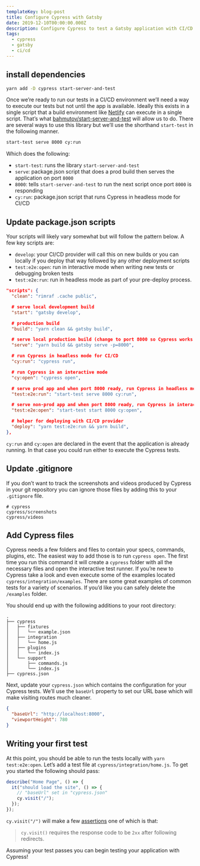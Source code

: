 ```yaml
---
templateKey: blog-post
title: Configure Cypress with Gatsby
date: 2019-12-10T00:00:00.000Z
description: Configure Cypress to test a Gatsby application with CI/CD.
tags:
  - cypress
  - gatsby
  - ci/cd
---
```


## install dependencies

```bash
yarn add -D cypress start-server-and-test
```

Once we’re ready to run our tests in a CI/CD environment we’ll need a way to execute our tests but not until the app is available. Ideally this exists in a single script that a build environment like [Netlify](https://www.netlify.com/) can execute in a single script. That’s what [bahmutov/start-server-and-test](https://github.com/bahmutov/start-server-and-test) will allow us to do. There are several ways to use this library but we’ll use the shorthand `start-test` in the following manner.

```bash
start-test serve 8000 cy:run
```

Which does the following:

- `start-test`: runs the library `start-server-and-test`
- `serve`: package.json script that does a prod build then serves the application on port `8000`
- `8000`: tells `start-server-and-test` to run the next script once port `8000` is responding
- `cy:run`: package.json script that runs Cypress in headless mode for CI/CD

## Update package.json scripts

Your scripts will likely vary somewhat but will follow the pattern below. A few key scripts are:

- `develop`: your CI/CD provider will call this on new builds or you can locally if you deploy that way followed by any other deployment scripts
- `test:e2e:open`: run in interactive mode when writing new tests or debugging broken tests
- `test:e2e:run`: run in headless mode as part of your pre-deploy process.

```json
"scripts": {
  "clean": "rimraf .cache public",

  # serve local development build
  "start": "gatsby develop",

  # production build
  "build": "yarn clean && gatsby build",

  # serve local production build (change to port 8000 so Cypress works with prod & none prod builds)
  "serve": "yarn build && gatsby serve -p=8000",

  # run Cypress in headless mode for CI/CD
  "cy:run": "cypress run",

  # run Cypress in an interactive mode
  "cy:open": "cypress open",

  # serve prod app and when port 8000 ready, run Cypress in headless mode
  "test:e2e:run": "start-test serve 8000 cy:run",

  # serve non-prod app and when port 8000 ready, run Cypress in interactive mode
  "test:e2e:open": "start-test start 8000 cy:open",

  # helper for deploying with CI/CD provider
  "deploy": "yarn test:e2e:run && yarn build",
},
```

`cy:run` and `cy:open` are declared in the event that the application is already running. In that case you could run either to execute the Cypress tests.

## Update .gitignore

If you don’t want to track the screenshots and videos produced by Cypress in your git repository you can ignore those files by adding this to your `.gitignore` file.

```text
# cypress
cypress/screenshots
cypress/videos
```

## Add Cypress files

Cypress needs a few folders and files to contain your specs, commands, plugins, etc. The easiest way to add those is to run `cypress open`. The first time you run this command it will create a `cypress` folder with all the necessary files and open the interactive test runner. If you’re new to Cypress take a look and even execute some of the examples located `cypress/integration/examples`. There are some great examples of common tests for a variety of scenarios. If you’d like you can safely delete the `/examples` folder.

You should end up with the following additions to your root directory:

```text
.
├── cypress
│   ├── fixtures
│   │   └── example.json
│   ├── integration
│   │   └── home.js
│   ├── plugins
│   │   └── index.js
│   └── support
│       ├── commands.js
│       └── index.js
├── cypress.json
```

Next, update your `cypress.json` which contains the configuration for your Cypress tests. We’ll use the `baseUrl` property to set our URL base which will make visiting routes much cleaner.

```json
{
  "baseUrl": "http://localhost:8000",
  "viewportHeight": 780
}
```

## Writing your first test

At this point, you should be able to run the tests locally with `yarn test:e2e:open`. Let’s add a test file at `cypress/integration/home.js`. To get you started the following should pass:

```js
describe("Home Page", () => {
  it("should load the site", () => {
    // "baseUrl" set in "cypress.json"
    cy.visit("/");
  });
});
```

`cy.visit("/")` will make a few [assertions](https://docs.cypress.io/api/commands/visit.html#Requirements) one of which is that:

> `cy.visit()` requires the response code to be `2xx` after following redirects.

Assuming your test passes you can begin testing your application with Cypress!
